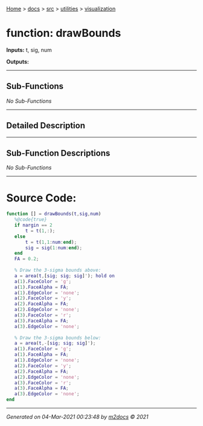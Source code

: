 [Home](../../../index.md) > [docs](../../../docs_index.md) > [src](../../src_index.md) > [utilities](../utilities_index.md) > [visualization](visualization_index.md)  


# function: drawBounds



**Inputs:** t, sig, num

**Outputs:** 

 ***

## Sub-Functions

*No Sub-Functions*

 ***

## Detailed Description



 ***

## Sub-Function Descriptions

*No Sub-Functions*

 
 *** 

# Source Code:

 ```matlab 
 function [] = drawBounds(t,sig,num)
    %@code{true}
    if nargin == 2
        t = t(1,:);
    else
        t = t(1,1:num:end);
        sig = sig(1:num:end);
    end
    FA = 0.2;
    
    % Draw the 3-sigma bounds above:
    a = area(t,[sig; sig; sig]'); hold on
    a(1).FaceColor = 'g';
    a(1).FaceAlpha = FA;
    a(1).EdgeColor = 'none';
    a(2).FaceColor = 'y';
    a(2).FaceAlpha = FA;
    a(2).EdgeColor = 'none';
    a(3).FaceColor = 'r';
    a(3).FaceAlpha = FA;
    a(3).EdgeColor = 'none';
    
    % Draw the 3-sigma bounds below:
    a = area(t,-[sig; sig; sig]');
    a(1).FaceColor = 'g';
    a(1).FaceAlpha = FA;
    a(1).EdgeColor = 'none';
    a(2).FaceColor = 'y';
    a(2).FaceAlpha = FA;
    a(2).EdgeColor = 'none';
    a(3).FaceColor = 'r';
    a(3).FaceAlpha = FA;
    a(3).EdgeColor = 'none';
end 
``` 
 
***

*Generated on 04-Mar-2021 00:23:48 by [m2docs](https://github.com/crgnam-research/m2docs) © 2021*
